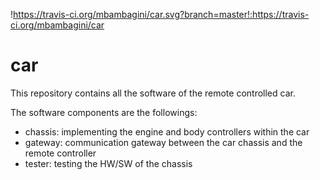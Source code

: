 !https://travis-ci.org/mbambagini/car.svg?branch=master!:https://travis-ci.org/mbambagini/car

# car

This repository contains all the software of the remote controlled car.

The software components are the followings:
* chassis: implementing the engine and body controllers within the car
* gateway: communication gateway between the car chassis and the remote controller
* tester: testing the HW/SW of the chassis


